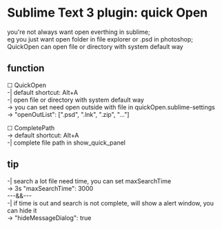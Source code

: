 # Sublime Text 3 plugin: quick Open  
you're not always want open everthing in sublime;  
eg you just want open folder in file explorer or .psd in photoshop;  
QuickOpen can open file or directory with system default way  

## function  
☐ QuickOpen  
-| default shortcut: Alt+A  
-| open file or directory with system default way  
-> you can set need open outside with file in quickOpen.sublime-settings  
-> "openOutList": [".psd", ".lnk", ".zip", "..."]  

☐ CompletePath  
-> default shortcut: Alt+A  
-| complete file path in show_quick_panel  

## tip  
-| search a lot file need time, you can set maxSearchTime  
-> 3s "maxSearchTime": 3000  
---&&---  
-| if time is out and search is not complete, will show a alert window, you can hide it  
-> "hideMessageDialog": true  
